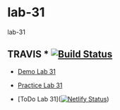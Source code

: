 # lab-31
lab-31

## TRAVIS * [![Build Status](https://travis-ci.org/colosrjones-401d4/lab-31.svg?branch=master)](https://travis-ci.org/colosrjones-401d4/lab-31)


* [Demo Lab 31](https://codesandbox.io/s/throbbing-forest-fmg9m)


* [Practice Lab 31](https://codesandbox.io/s/blissful-yonath-phpj3)

* [ToDo Lab 31]([![Netlify Status](https://api.netlify.com/api/v1/badges/7a0ee406-30c9-4deb-b1e6-e26527da9623/deploy-status)](https://app.netlify.com/sites/lucid-swanson-c2027c/deploys))

